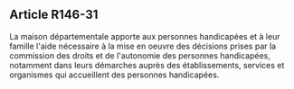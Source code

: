 ## Article R146-31

La maison départementale apporte aux personnes handicapées et à leur famille l'aide nécessaire à la mise
en oeuvre des décisions prises par la commission des droits et de l'autonomie des personnes handicapées,
notamment dans leurs démarches auprès des établissements, services et organismes qui accueillent des
personnes handicapées.

